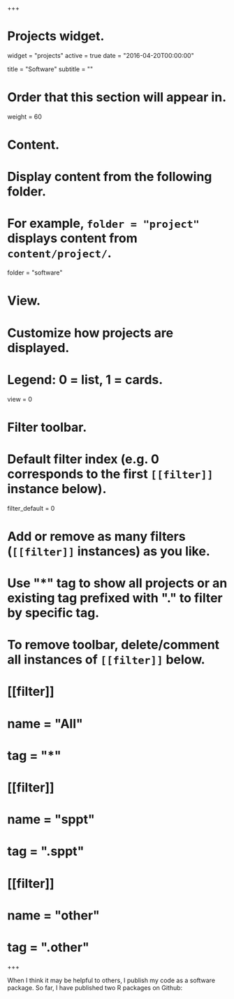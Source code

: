 +++
# Projects widget.
widget = "projects"
active = true
date = "2016-04-20T00:00:00"

title = "Software"
subtitle = ""

# Order that this section will appear in.
weight = 60

# Content.
# Display content from the following folder.
# For example, `folder = "project"` displays content from `content/project/`.
folder = "software"

# View.
# Customize how projects are displayed.
# Legend: 0 = list, 1 = cards.
view = 0

# Filter toolbar.

# Default filter index (e.g. 0 corresponds to the first `[[filter]]` instance below).
filter_default = 0

# Add or remove as many filters (`[[filter]]` instances) as you like.
# Use "*" tag to show all projects or an existing tag prefixed with "." to filter by specific tag.
# To remove toolbar, delete/comment all instances of `[[filter]]` below.
# [[filter]]
#   name = "All"
#   tag = "*"
# 
# [[filter]]
#   name = "sppt"
#   tag = ".sppt"
# 
# [[filter]]
#   name = "other"
#   tag = ".other"

+++

When I think it may be helpful to others, I publish my code as a software package. So far, I have published two R packages on Github:
<br><br>
